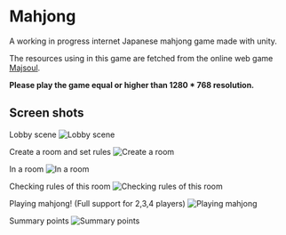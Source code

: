 # Mahjong

A working in progress internet Japanese mahjong game made with unity.

The resources using in this game are fetched from the online web game [Majsoul](http://www.majsoul.com/0/).

**Please play the game equal or higher than 1280 * 768 resolution.**

## Screen shots

Lobby scene
![Lobby scene](readme-res/LobbyWindow.PNG)

Create a room and set rules
![Create a room](readme-res/CreateRoom.PNG)

In a room
![In a room](readme-res/RoomWindow.PNG)

Checking rules of this room
![Checking rules of this room](readme-res/CheckRules.PNG)

Playing mahjong! (Full support for 2,3,4 players)
![Playing mahjong](readme-res/Game.PNG)

Summary points
![Summary points](readme-res/Summary.PNG)
